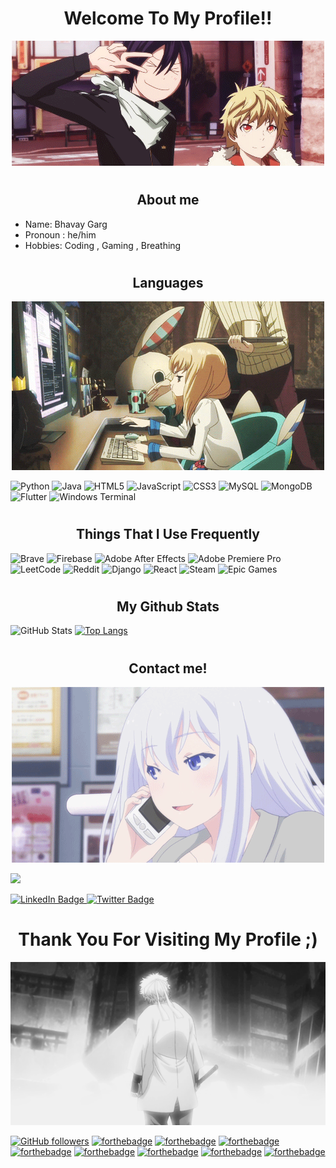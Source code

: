 
# <h1 align="center">Welcome To My Profile!!</h1>
 <p align="center">
  <img src="ori.gif" alt="animated" />
</p> 



# <h2 align="center">About me</h2>
+ Name: Bhavay Garg
+ Pronoun : he/him
+ Hobbies: Coding , Gaming , Breathing


# <h2 align="center">Languages</h2>
<p align="center">
  <img src="c.gif" alt="animated" />
</p> 



![Python](https://img.shields.io/badge/python-3670A0?style=for-the-badge&logo=python&logoColor=ffdd54)
![Java](https://img.shields.io/badge/java-%23ED8B00.svg?style=for-the-badge&logo=java&logoColor=white)
![HTML5](https://img.shields.io/badge/html5-%23E34F26.svg?style=for-the-badge&logo=html5&logoColor=white)
![JavaScript](https://img.shields.io/badge/javascript-%23323330.svg?style=for-the-badge&logo=javascript&logoColor=%23F7DF1E)
![CSS3](https://img.shields.io/badge/css3-%231572B6.svg?style=for-the-badge&logo=css3&logoColor=white)
![MySQL](https://img.shields.io/badge/mysql-%2300f.svg?style=for-the-badge&logo=mysql&logoColor=white)
![MongoDB](https://img.shields.io/badge/MongoDB-%234ea94b.svg?style=for-the-badge&logo=mongodb&logoColor=white)
![Flutter](https://img.shields.io/badge/Flutter-%2302569B.svg?style=for-the-badge&logo=Flutter&logoColor=white)
![Windows Terminal](https://img.shields.io/badge/Windows%20Terminalt-%234D4D4D.svg?style=for-the-badge&logo=windows-terminal&logoColor=white)

# <h2 align="center">Things That I Use Frequently</h2>
![Brave](https://img.shields.io/badge/Brave-FB542B?style=for-the-badge&logo=Brave&logoColor=white)
![Firebase](https://img.shields.io/badge/Firebase-039BE5?style=for-the-badge&logo=Firebase&logoColor=white)
![Adobe After Effects](https://img.shields.io/badge/Adobe%20After%20Effects-9999FF.svg?style=for-the-badge&logo=Adobe%20After%20Effects&logoColor=white)
![Adobe Premiere Pro](https://img.shields.io/badge/Adobe%20Premiere%20Pro-9999FF.svg?style=for-the-badge&logo=Adobe%20Premiere%20Pro&logoColor=white)
![LeetCode](https://img.shields.io/badge/LeetCode-000000?style=for-the-badge&logo=LeetCode&logoColor=#d16c06)
![Reddit](https://img.shields.io/badge/Reddit-%23FF4500.svg?style=for-the-badge&logo=Reddit&logoColor=white)
![Django](https://img.shields.io/badge/django-%23092E20.svg?style=for-the-badge&logo=django&logoColor=white)
![React](https://img.shields.io/badge/react-%2320232a.svg?style=for-the-badge&logo=react&logoColor=%2361DAFB)
![Steam](https://img.shields.io/badge/steam-%23000000.svg?style=for-the-badge&logo=steam&logoColor=white)
![Epic Games](https://img.shields.io/badge/epicgames-%23313131.svg?style=for-the-badge&logo=epicgames&logoColor=white)

# <h2 align="center">My Github Stats</h2>

![GitHub Stats](https://github-readme-stats.vercel.app/api?username=0takugod&theme=tokyonight)
[![Top Langs](https://github-readme-stats.vercel.app/api/top-langs/?username=anuraghazra)](https://github.com/anuraghazra/github-readme-stats)




# <h2 align="center">Contact me!</h2>
<p align="center">
  <img src="call.gif" alt="animated" />
</p>


![](https://dcbadge.vercel.app/api/shield/280228583518240770)
<div id="badges">
  <a href="https://www.linkedin.com/in/bhavaygarg/">
    <img src="https://img.shields.io/badge/LinkedIn-blue?style=for-the-badge&logo=linkedin&logoColor=white" alt="LinkedIn Badge"/>
  </a>
  <a href="https://twitter.com/bhavaygarg">
    <img src="https://img.shields.io/badge/Twitter-blue?style=for-the-badge&logo=twitter&logoColor=white" alt="Twitter Badge"/>
  </a>
  
</div>



<h1 align="center">Thank You For Visiting My Profile ;)</h1>
                                                                 
 <p align="center">
  <img src="bg.gif.gif" alt="animated" />
</p>                                                              


[![GitHub followers](https://img.shields.io/github/followers/Naereen.svg?style=social&label=Follow&maxAge=2592000)](https://github.com/Naereen?tab=followers)
[![forthebadge](https://forthebadge.com/images/badges/powered-by-coffee.svg)](https://forthebadge.com)
[![forthebadge](https://forthebadge.com/images/badges/built-by-developers.svg)](https://forthebadge.com)
[![forthebadge](https://forthebadge.com/images/badges/built-with-love.svg)](https://forthebadge.com)
[![forthebadge](https://forthebadge.com/images/badges/made-with-markdown.svg)](https://forthebadge.com)
[![forthebadge](https://forthebadge.com/images/badges/powered-by-black-magic.svg)](https://forthebadge.com)
[![forthebadge](https://forthebadge.com/images/badges/not-a-bug-a-feature.svg)](https://forthebadge.com)
[![forthebadge](https://forthebadge.com/images/badges/0-percent-optimized.svg)](https://forthebadge.com)
[![forthebadge](https://forthebadge.com/images/badges/makes-people-smile.svg)](https://forthebadge.com)




